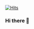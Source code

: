 [![Hits](https://hits.seeyoufarm.com/api/count/incr/badge.svg?url=https%3A%2F%2Fgithub.com%2FKim-Hyerin&count_bg=%2394D3D6&title_bg=%23555555&icon=youtubegaming.svg&icon_color=%23F62C19&title=hits&edge_flat=false)](https://hits.seeyoufarm.com)

### Hi there 👋

<!--![Github Stats](https://github-readme-stats.vercel.app/api?username=Hyerin-Kim&show_icons=true)-->

<!--
**Kim-Hyerin/Kim-Hyerin** is a ✨ _special_ ✨ repository because its `README.md` (this file) appears on your GitHub profile.

Here are some ideas to get you started:

- 🔭 I’m currently working on ...
- 🌱 I’m currently learning ...
- 👯 I’m looking to collaborate on ...
- 🤔 I’m looking for help with ...
- 💬 Ask me about ...
- 📫 How to reach me: ...
- 😄 Pronouns: ...
- ⚡ Fun fact: ...
-->
